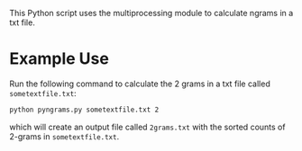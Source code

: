 This Python script uses the multiprocessing module to calculate ngrams in a txt file.

# Example Use #
Run the following command to calculate the 2 grams in a txt file called `sometextfile.txt`:

```bash
python pyngrams.py sometextfile.txt 2
```
which will create an output file called `2grams.txt` with the sorted counts of 2-grams in `sometextfile.txt`.
